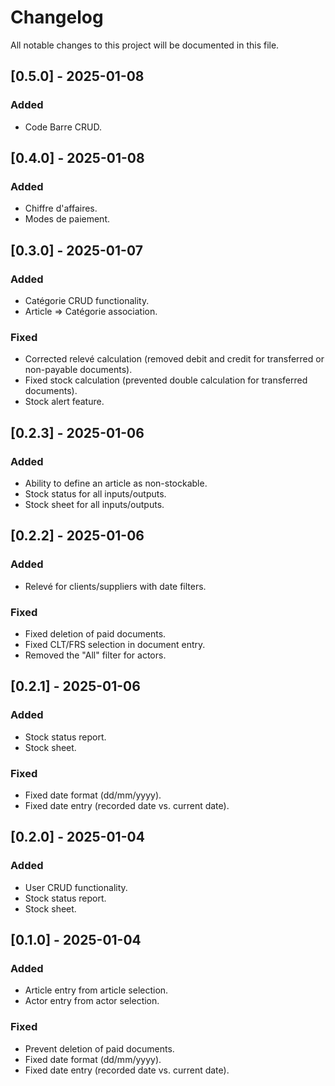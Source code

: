 # Changelog

All notable changes to this project will be documented in this file.

## [0.5.0] - 2025-01-08
### Added
- Code Barre CRUD.

## [0.4.0] - 2025-01-08
### Added
- Chiffre d'affaires.
- Modes de paiement.

## [0.3.0] - 2025-01-07
### Added
- Catégorie CRUD functionality.
- Article => Catégorie association.

### Fixed
- Corrected relevé calculation (removed debit and credit for transferred or non-payable documents).
- Fixed stock calculation (prevented double calculation for transferred documents).
- Stock alert feature.

## [0.2.3] - 2025-01-06
### Added
- Ability to define an article as non-stockable.
- Stock status for all inputs/outputs.
- Stock sheet for all inputs/outputs.

## [0.2.2] - 2025-01-06
### Added
- Relevé for clients/suppliers with date filters.

### Fixed
- Fixed deletion of paid documents.
- Fixed CLT/FRS selection in document entry.
- Removed the "All" filter for actors.

## [0.2.1] - 2025-01-06
### Added
- Stock status report.
- Stock sheet.

### Fixed
- Fixed date format (dd/mm/yyyy).
- Fixed date entry (recorded date vs. current date).

## [0.2.0] - 2025-01-04
### Added
- User CRUD functionality.
- Stock status report.
- Stock sheet.

## [0.1.0] - 2025-01-04
### Added
- Article entry from article selection.
- Actor entry from actor selection.

### Fixed
- Prevent deletion of paid documents.
- Fixed date format (dd/mm/yyyy).
- Fixed date entry (recorded date vs. current date).